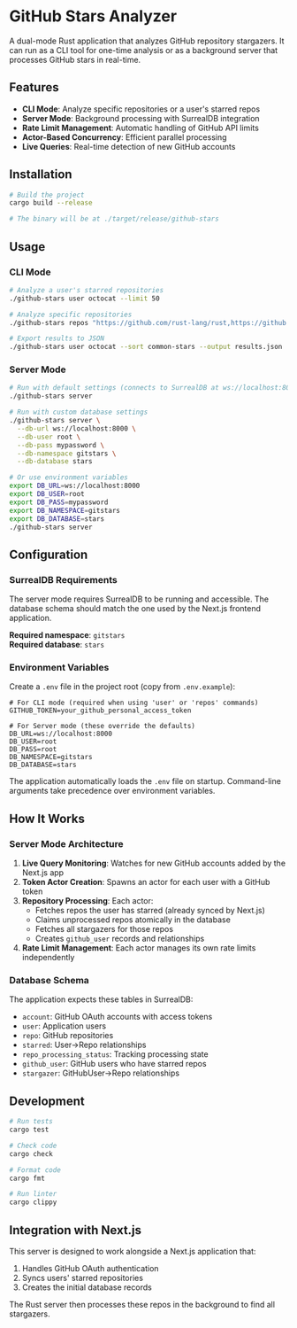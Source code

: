 # GitHub Stars Analyzer

A dual-mode Rust application that analyzes GitHub repository stargazers. It can run as a CLI tool for one-time analysis or as a background server that processes GitHub stars in real-time.

## Features

- **CLI Mode**: Analyze specific repositories or a user's starred repos
- **Server Mode**: Background processing with SurrealDB integration
- **Rate Limit Management**: Automatic handling of GitHub API limits
- **Actor-Based Concurrency**: Efficient parallel processing
- **Live Queries**: Real-time detection of new GitHub accounts

## Installation

```bash
# Build the project
cargo build --release

# The binary will be at ./target/release/github-stars
```

## Usage

### CLI Mode

```bash
# Analyze a user's starred repositories
./github-stars user octocat --limit 50

# Analyze specific repositories
./github-stars repos "https://github.com/rust-lang/rust,https://github.com/tokio-rs/tokio"

# Export results to JSON
./github-stars user octocat --sort common-stars --output results.json
```

### Server Mode

```bash
# Run with default settings (connects to SurrealDB at ws://localhost:8000)
./github-stars server

# Run with custom database settings
./github-stars server \
  --db-url ws://localhost:8000 \
  --db-user root \
  --db-pass mypassword \
  --db-namespace gitstars \
  --db-database stars

# Or use environment variables
export DB_URL=ws://localhost:8000
export DB_USER=root
export DB_PASS=mypassword
export DB_NAMESPACE=gitstars
export DB_DATABASE=stars
./github-stars server
```

## Configuration

### SurrealDB Requirements

The server mode requires SurrealDB to be running and accessible. The database schema should match the one used by the Next.js frontend application.

**Required namespace**: `gitstars`  
**Required database**: `stars`

### Environment Variables

Create a `.env` file in the project root (copy from `.env.example`):

```env
# For CLI mode (required when using 'user' or 'repos' commands)
GITHUB_TOKEN=your_github_personal_access_token

# For Server mode (these override the defaults)
DB_URL=ws://localhost:8000
DB_USER=root
DB_PASS=root
DB_NAMESPACE=gitstars
DB_DATABASE=stars
```

The application automatically loads the `.env` file on startup. Command-line arguments take precedence over environment variables.

## How It Works

### Server Mode Architecture

1. **Live Query Monitoring**: Watches for new GitHub accounts added by the Next.js app
2. **Token Actor Creation**: Spawns an actor for each user with a GitHub token
3. **Repository Processing**: Each actor:
   - Fetches repos the user has starred (already synced by Next.js)
   - Claims unprocessed repos atomically in the database
   - Fetches all stargazers for those repos
   - Creates `github_user` records and relationships
4. **Rate Limit Management**: Each actor manages its own rate limits independently

### Database Schema

The application expects these tables in SurrealDB:
- `account`: GitHub OAuth accounts with access tokens
- `user`: Application users
- `repo`: GitHub repositories
- `starred`: User->Repo relationships
- `repo_processing_status`: Tracking processing state
- `github_user`: GitHub users who have starred repos
- `stargazer`: GitHubUser->Repo relationships

## Development

```bash
# Run tests
cargo test

# Check code
cargo check

# Format code
cargo fmt

# Run linter
cargo clippy
```

## Integration with Next.js

This server is designed to work alongside a Next.js application that:
1. Handles GitHub OAuth authentication
2. Syncs users' starred repositories
3. Creates the initial database records

The Rust server then processes these repos in the background to find all stargazers.